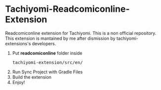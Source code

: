 # Tachiyomi-Readcomiconline-Extension
Readcomiconline extension for Tachiyomi. This is a non official repository.<br/>
This extension is mantained by me after dismission by tachiyomi-extensions's developers.

1. Put <strong>readcomiconline</strong> folder inside <pre>tachiyomi-extension/src/en/</pre>
2. Run Sync Project with Gradle Files<br/>
3. Build the extension<br/>
4. Enjoy!
